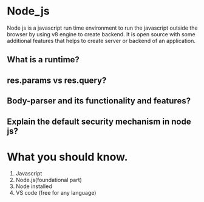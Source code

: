# Node_js

Node js is a javascript run time environment to run the javascript outside the browser by using v8 engine to create backend. It is open source with some additional features that helps to create server or backend of an application. 

## What is a runtime?
## res.params vs res.query?
## Body-parser and its functionality and features?
## Explain the default security mechanism in node js?


# What you should know.

1. Javascript
2. Node.js(foundational part)
3. Node installed
4. VS code (free for any language)
